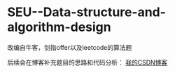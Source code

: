# SEU--Data-structure-and-algorithm-design
改编自牛客，剑指offer以及leetcode的算法题

后续会在博客补充题目的思路和代码分析：
[我的CSDN博客](https://blog.csdn.net/wlx19970505)
